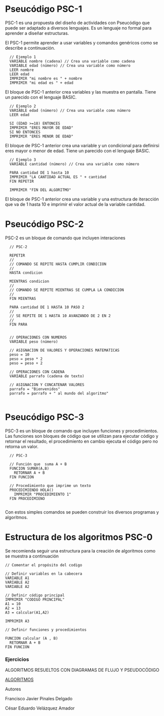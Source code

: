 # Pseucódigo PSC-1

PSC-1 es una propuesta del diseño de actividades con Pseucódigo que puede ser adaptado a diversos lenguajes. Es un lenguaje no formal para aprender a diseñar estructuras.

El PSC-1 permite aprender a usar variables y comandos genéricos como se describe a continuación.

```
  // Ejemplo 1
  VARIABLE nombre (cadena) // Crea una variable como cadena
  VARIABLE edad (número) // Crea una variable como número
  LEER nombre
  LEER edad
  IMPRIMIR "mi nombre es " + nombre
  IMPRIMIR "mi edad es " + edad
```

El bloque de PSC-1 anterior crea variables y las muestra en pantalla. Tiene un parecido con el lenguaje BASIC.

```
  // Ejemplo 2
  VARIABLE edad (número) // Crea una variable como número
  LEER edad
  
  SI (EDAD >=18) ENTONCES
  IMPRIMIR "ERES MAYOR DE EDAD"
  SI NO ENTONCES
  IMPRIMIR "ERES MENOR DE EDAD"
```
El bloque de PSC-1 anterior crea una variable y un condicional para definirsi eres mayor o menor de edad. Tiene un parecido con el lenguaje BASIC.

```
  // Ejemplo 3
  VARIABLE cantidad (número) // Crea una variable como número
  
  PARA cantidad DE 1 hasta 10
  IMPRIMIR "LA CANTIDAD ACTUAL ES " + cantidad
  FIN REPETIR
  
  IMPRIMIR "FIN DEL ALGORITMO"
```

El bloque de PSC-1 anterior crea una variable y una estructura de iteracción que va de 1 hasta 10 e imprimir el valor actual de la variable cantidad.

# Pseucódigo PSC-2

PSC-2 es un bloque de comando que incluyen interaciones

```
  // PSC-2
  
  REPETIR
  //
  // COMANDO SE REPITE HASTA CUMPLIR CONDICION
  //
  HASTA condicion
  
  MIENTRAS condicion
  //
  // COMANDO SE REPITE MIENTRAS SE CUMPLA LA CONDICION
  //
  FIN MIENTRAS
  
  PARA cantidad DE 1 HASTA 10 PASO 2
  //
  // SE REPITE DE 1 HASTA 10 AVANZANDO DE 2 EN 2
  //
  FIN PARA
  
  
  // OPERACIONES CON NUMEROS
  VARIABLE peso (número)
  
  // ASIGNACION DE VALORES Y OPERACIONES MATEMATICAS
  peso = 10
  peso = peso * 2
  peso = peso + 2
  
  // OPERACIONES CON CADENA
  VARIABLE parrafo (cadena de texto)
  
  // ASIGNACION Y CONCATENAR VALORES
  parrafo = "Bienvenidos"
  parrafo = parrafo + " al mundo del algoritmo" 
  
```

# Pseucódigo PSC-3

PSC-3 es un bloque de comando que incluyen funciones y procedimientos. Las funciones son bloques de código que se utilizan para ejecutar código y retornar el resultado, el procedimiento en cambio ejecuta el código pero no retorna un valor.

```
  // PSC-3
  
  // Función que  suma A + B
  FUNCION SUMAR(A,B)
    RETORNAR A + B
  FIN FUNCION
  
  // Procedimiento que imprime un texto
  PROCEDIMIENDO HOLA()
    IMPRIMIR "PROCEDIMIENTO 1"
  FIN PROCEDIMIENO
  
```


Con estos simples comandos se pueden construir los diversos programas y algoritmos.

# Estructura de los algoritmos PSC-0

Se recomienda seguir una estructura para la creación de algoritmos como se muestra a continuación

```
// Comentar el propósito del codigo

// Definir variables en la cabecera
VARIABLE A1
VARIABLE A2
VARIABLE A2

// Definir código principal
IMPRIMIR "CODIGO PRINCIPAL"
A1 = 10
A2 = 13
A3 = calcular(A1,A2)

IMPRIMIR A3

// Definir funciones y procedimientos

FUNCION calcular (A , B)
  RETORNAR A + B
FIN FUNCION

```


### Ejercicios

ALGORITMOS RESUELTOS CON DIAGRAMAS DE FLUJO Y PSEUDOCÓDIGO

[ALGORITMOS](pdf/algoritmos.pdf)

Autores

Francisco Javier Pinales Delgado

César Eduardo Velázquez Amador

